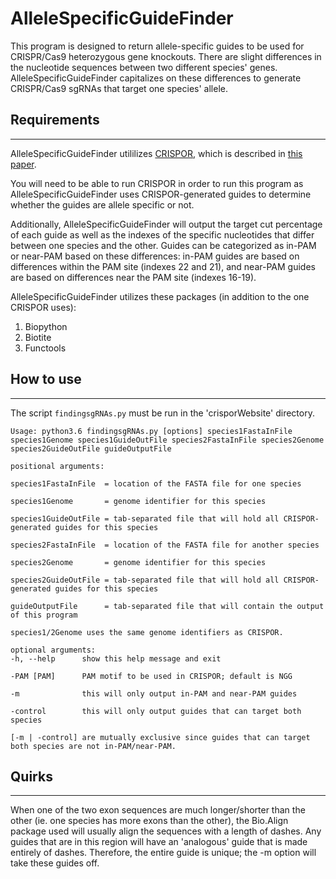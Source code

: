# AlleleSpecificGuideFinder

This program is designed to return allele-specific guides to be used for CRISPR/Cas9 heterozygous gene knockouts. There are slight differences in the nucleotide sequences between two different species' genes. AlleleSpecificGuideFinder capitalizes on these differences to generate CRISPR/Cas9 sgRNAs that target one species' allele.
## Requirements
---
AlleleSpecificGuideFinder utililizes [CRISPOR](https://github.com/maximilianh/crisporWebsite), which is described in [this paper](https://genomebiology.biomedcentral.com/articles/10.1186/s13059-016-1012-2).

You will need to be able to run CRISPOR in order to run this program as AlleleSpecificGuideFinder uses CRISPOR-generated guides to determine whether the guides are allele specific or not.

Additionally, AlleleSpecificGuideFinder will output the target cut percentage of each guide as well as the indexes of the specific nucleotides that differ between one species and the other. Guides can be categorized as in-PAM or near-PAM based on these differences: in-PAM guides are based on differences within the PAM site (indexes 22 and 21), and near-PAM guides are based on differences near the PAM site (indexes 16-19).

AlleleSpecificGuideFinder utilizes these packages (in addition to the one CRISPOR uses):
1. Biopython
2. Biotite
3. Functools

## How to use
---
The script `findingsgRNAs.py` must be run in the 'crisporWebsite' directory.
```
Usage: python3.6 findingsgRNAs.py [options] species1FastaInFile species1Genome species1GuideOutFile species2FastaInFile species2Genome species2GuideOutFile guideOutputFile

positional arguments:

species1FastaInFile  = location of the FASTA file for one species

species1Genome       = genome identifier for this species

species1GuideOutFile = tab-separated file that will hold all CRISPOR-generated guides for this species

species2FastaInFile  = location of the FASTA file for another species

species2Genome       = genome identifier for this species

species2GuideOutFile = tab-separated file that will hold all CRISPOR-generated guides for this species

guideOutputFile      = tab-separated file that will contain the output of this program

species1/2Genome uses the same genome identifiers as CRISPOR.

optional arguments:
-h, --help      show this help message and exit

-PAM [PAM]      PAM motif to be used in CRISPOR; default is NGG

-m              this will only output in-PAM and near-PAM guides

-control        this will only output guides that can target both species

[-m | -control] are mutually exclusive since guides that can target both species are not in-PAM/near-PAM.
```
## Quirks
---
When one of the two exon sequences are much longer/shorter than the other (ie. one species has more exons than the other), the Bio.Align package used will usually align the sequences with a length of dashes. Any guides that are in this region will have an 'analogous' guide that is made entirely of dashes. Therefore, the entire guide is unique; the -m option will take these guides off.

